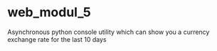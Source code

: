 # web_modul_5
Asynchronous python console utility which can show you a currency exchange rate for the last 10 days 

